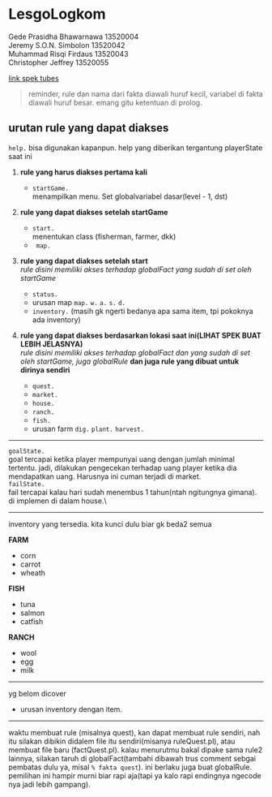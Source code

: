 # LesgoLogkom

Gede Prasidha Bhawarnawa 13520004\
Jeremy S.O.N. Simbolon 13520042\
Muhammad Risqi Firdaus 13520043\
Christopher Jeffrey 13520055

[link spek tubes](https://docs.google.com/document/d/15iaOJ1DnSfNMVwf6HU0i5PdTpW8opQNcFwil6gcQzq4/edit)

> reminder, rule dan nama dari fakta diawali huruf kecil, variabel di fakta diawali huruf besar. emang gitu ketentuan di prolog.

## urutan rule yang dapat diakses

`help.` bisa digunakan kapanpun. help yang diberikan tergantung playerState saat ini

1. **rule yang harus diakses pertama kali**

   - `startGame.`\
     menampilkan menu. Set globalvariabel dasar(level - 1, dst)

2. **rule yang dapat diakses setelah startGame**

   - `start.`\
     menentukan class (fisherman, farmer, dkk)
   - ` map.`

3. **rule yang dapat diakses setelah start**\
    _rule disini memiliki akses terhadap globalFact yang sudah di set oleh startGame_

   - `status.`
   - urusan map
     `map.`
     `w.`
     `a.`
     `s.`
     `d.`
   - `inventory.`
     (masih gk ngerti bedanya apa sama item, tpi pokoknya ada inventory)

4. **rule yang dapat diakses berdasarkan lokasi saat ini(LIHAT SPEK BUAT LEBIH JELASNYA)**\
   _rule disini memiliki akses terhadap globalFact dan yang sudah di set oleh startGame, juga globalRule_ **dan juga rule yang dibuat untuk dirinya sendiri**
   - `quest.`
   - `market.`
   - `house.`
   - `ranch.`
   - `fish.`
   - urusan farm
     `dig.`
     `plant.`
     `harvest.`

---

`goalState.`\
goal tercapai ketika player mempunyai uang dengan jumlah minimal tertentu. jadi,
dilakukan pengecekan terhadap uang player ketika dia mendapatkan uang. Harusnya ini cuman terjadi di market.\
`failState.`\
fail tercapai kalau hari sudah menembus 1 tahun(ntah ngitungnya gimana). di implemen di dalam house.\

---

inventory yang tersedia. kita kunci dulu biar gk beda2 semua

**FARM**

- corn
- carrot
- wheath

**FISH**

- tuna
- salmon
- catfish

**RANCH**

- wool
- egg
- milk

---

yg belom dicover

- urusan inventory dengan item.

---

waktu membuat rule (misalnya quest), kan dapat membuat rule sendiri, nah itu silakan dibikin didalem file itu sendiri(misanya ruleQuest.pl), atau membuat file baru (factQuest.pl). kalau menurutmu bakal dipake sama rule2 lainnya, silakan taruh di globalFact(tambahi dibawah trus comment sebgai pembatas dulu ya, misal `% fakta quest`). ini berlaku juga buat globalRule.\
pemilihan ini hampir murni biar rapi aja(tapi ya kalo rapi endingnya ngecode nya jadi lebih gampang).
